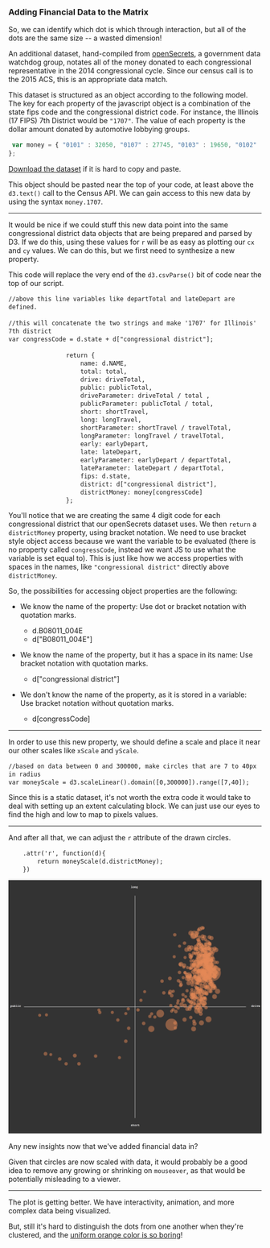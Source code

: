 ### Adding Financial Data to the Matrix

So, we can identify which dot is which through interaction, but all of the dots are the same size -- a wasted dimension!

An additional dataset, hand-compiled from [openSecrets](http://www.opensecrets.org), a government data watchdog group, notates all of the money donated to each congressional representative in the 2014 congressional cycle. Since our census call is to the 2015 ACS, this is an appropriate data match.

This dataset is structured as an object according to the following model. The key for each property of the javascript object is a combination of the state fips code and the congressional district code. For instance, the Illinois (17 FIPS) 7th District would be `"1707"`. The value of each property is the dollar amount donated by automotive lobbying groups.

```js
 var money = { "0101" : 32050, "0107" : 27745, "0103" : 19650, "0102" : 19000, "0106" : 18600, "0104" : 12901, "0105" : 6500, "0200" : 10250, "0402" : 127290, "0409" : 27010, "0407" : 8900, "0406" : 12100, "0405" : 8700, "0408" : 5400, "0404" : 5000, "0401" : 2193, "0403" : 5, "0502" : 27750, "0504" : 15777, "0501" : 10500, "0503" : 4400, "0603" : 72500, "0623" : 119300, "0645" : 60450, "0639" : 59900, "0649" : 57575, "0610" : 52695, "0622" : 35500, "0625" : 33150, "0629" : 32000, "0621" : 29495, "0646" : 25849, "0642" : 25600, "0630" : 25200, "0601" : 25000, "0615" : 24350, "0605" : 20000, "0618" : 18500, "0608" : 14750, "0614" : 13450, "0632" : 12500, "0602" : 11250, "0650" : 11000, "0647" : 1090, "0631" : 10750, "0636" : 10400, "0652" : 10010, "0616" : 10000, "0648" : 9900, "0612" : 9200, "0634" : 8500, "0626" : 8177, "0651" : 8000, "0638" : 7010, "0643" : 5000, "0624" : 2090, "0635" : 6500, "0613" : 6000, "0620" : 5500, "0633" : 5500, "0628" : 5000, "0644" : 2500, "0653" : 9870, "0606" : 5000, "0607" : 4136, "0611" : 3500, "0609" : 5200, "0619" : 1500, "0640" : 7820, "0641" : 3250, "0604" : 2675, "0601" : 2500, "0637" : 1500, "0627" : 1150, "0617" : 500, "0806" : 68895, "0802" : 40200, "0803" : 34575, "0804" : 29600, "0807" : 22000, "0805" : 14000, "0801" : 5500, "0901" : 14940, "0905" : 13350, "0902" : 5450, "0904" : 5000, "0903" : 4250, "1000" : 250, "1100" : 6000, "1198" : 2500, "1218" : 59452, "1226" : 43045, "1225" : 38965, "1216" : 36495, "1217" : 35000, "1207" : 33150, "1223" : 32175, "1212" : 31300, "1206" : 28035, "1227" : 13400, "1208" : 13245, "1221" : 11400, "1214" : 10100, "1222" : 9500, "1213" : 9500, "1220" : 8250, "1219" : 5750, "1215" : 4495, "1202" : 3600, "1224" : 3000, "1205" : 3000, "1204" : 3000, "1203" : 2800, "1201" : 2700, "1210" : 2500, "1211" : 1200, "1212" : 5000, "1209" : 1269, "1306" : 34000, "1312" : 23750, "1313" : 21100, "1301" : 20100, "1303" : 8100, "1304" : 10000, "1302" : 19500, "1311" : 18250, "1309" : 16800, "1308" : 14950, "1307" : 12500, "1305" : 11700, "1314" : 11200, "1310" : 9500, "6600" : 500, "1502" : 12594, "1501" : 11275, "1601" : 12000, "1602" : 11000, "1704" : 70300, "1715" : 68475, "1710" : 61395, "1706" : 53220, "1712" : 48250, "1713" : 43700, "1716" : 42550, "1717" : 31491, "1718" : 30000, "1702" : 22000, "1705" : 12600, "1701" : 12500, "1714" : 11000, "1703" : 10000, "1708" : 7795, "1711" : 7000, "1709" : 5500, "1707" : 5500, "1809" : 180900, "1802" : 51300, "1803" : 47626, "1805" : 47100, "1808" : 19000, "1804" : 18650, "1806" : 17500, "1807" : 7250, "1801" : 1500, "1902" : 25900, "1903" : 23000, "1901" : 19750, "1904" : 4000, "2003" : 40445, "2004" : 27700, "2002" : 24000, "2001" : 3800, "2106" : 47900, "2102" : 35700, "2105" : 12400, "2103" : 9500, "2104" : 6700, "2101" : 5500, "2201" : 71200, "2206" : 36750, "2204" : 33600, "2203" : 23700, "2202" : 22200, "2205" : 5000, "2302" : 71900, "2301" : 500, "2408" : 194325, "2405" : 41750, "2402" : 9750, "2401" : 8600, "2406" : 8000, "2404" : 7820, "2407" : 4250, "2403" : 20, "2502" : 1250, "2504" : 22750, "2509" : 8000, "2508" : 7250, "2501" : 6000, "2503" : 6000, "2505" : 4500, "2507" : 3800, "2506" : 3003, "2607" : 90795, "2606" : 72300, "2608" : 66050, "2614" : 65733, "2612" : 54300, "2610" : 40300, "2611" : 49050, "2604" : 33350, "2609" : 24000, "2603" : 20200, "2602" : 17700, "2613" : 15755, "2605" : 14980, "2601" : 14000, "2703" : 71500, "2706" : 22000, "2701" : 12660, "2708" : 11247, "2704" : 8000, "2705" : 4725, "2702" : 2000, "2707" : 1000, "2801" : 36500, "2802" : 21500, "2804" : 18200, "2803" : 13000, "2902" : 75300, "2907" : 46050, "2908" : 45850, "2906" : 43000, "2903" : 26700, "2904" : 14100, "2901" : 7500, "2905" : 2500, "3000" : 44495, "3103" : 25500, "3102" : 16650, "3101" : 5000, "3203" : 116101, "3204" : 40295, "3202" : 12700, "3201" : 2000, "3301" : 34250, "3302" : 14144, "3409" : 31011, "3402" : 29400, "3406" : 26499, "3404" : 15800, "3405" : 26350, "3407" : 24500, "3403" : 13550, "3401" : 12500, "3411" : 12300, "3412" : 8000, "3408" : 7500, "3410" : 6500, "3503" : 41500, "3502" : 21045, "3501" : 9000, "3624" : 38350, "3623" : 35505, "3621" : 27550, "3627" : 26630, "3614" : 19500, "3613" : 17000, "3615" : 14325, "3625" : 15100, "3626" : 14700, "3620" : 14500, "3604" : 14500, "3608" : 13000, "3611" : 12100, "3616" : 10200, "3606" : 10000, "3609" : 9500, "3602" : 6050, "3603" : 5750, "3601" : 4775, "3618" : 3007, "3619" : 2000, "3605" : 3000, "3610" : 2860, "3617" : 2500, "3622" : 2500, "3612" : 1000, "3607" : 250, "3708" : 69415, "3710" : 37600, "3709" : 34250, "3713" : 33037, "3707" : 26000, "3705" : 25800, "3701" : 22750, "3706" : 20080, "3702" : 16200, "3712" : 10000, "3703" : 6700, "3704" : 4000, "3711" : 2500, "3800" : 19750, "3912" : 62650, "3916" : 52350, "3902" : 44250, "3915" : 44150, "3906" : 42150, "3914" : 39600, "3901" : 39050, "3908" : 37050, "3913" : 33200, "3909" : 28999, "3905" : 25700, "3910" : 17400, "3907" : 17400, "3903" : 16300, "3911" : 13500, "3904" : 10500, "4002" : 52500, "4004" : 27400, "4001" : 18150, "4003" : 7000, "4005" : 5000, "4102" : 63850, "4105" : 26000, "4103" : 12500, "4104" : 10225, "4101" : 3500, "4203" : 71650, "4208" : 30000, "4209" : 57750, "4212" : 42450, "4215" : 32300, "4207" : 29400, "4210" : 28400, "4213" : 24500, "4206" : 23800, "4218" : 23800, "4204" : 18500, "4205" : 17750, "4214" : 17500, "4211" : 17266, "4217" : 14400, "4201" : 10000, "4216" : 7000, "4202" : 3000, "4401" : 6000, "4402" : 750, "4502" : 29000, "4506" : 26000, "4501" : 25300, "4507" : 15750, "4504" : 14050, "4505" : 13750, "4503" : 4100, "4600" : 27365, "4701" : 18500, "4707" : 71100, "4706" : 49250, "4703" : 29700, "4709" : 26000, "4704" : 18700, "4705" : 12250, "4702" : 10000, "4708" : 8400, "4825" : 147245, "4823" : 76395, "4822" : 64895, "4803" : 52500, "4805" : 50150, "4826" : 48000, "4808" : 47000, "4832" : 44100, "4817" : 43400, "4828" : 43345, "4810" : 42600, "4829" : 40500, "4821" : 39250, "4833" : 35800, "4806" : 35600, "4836" : 30300, "4831" : 30300, "4824" : 29150, "4807" : 28700, "4812" : 27850, "4827" : 24200, "4820" : 21000, "4802" : 20700, "4834" : 20600, "4813" : 17475, "4811" : 15050, "4816" : 14845, "4804" : 12500, "4830" : 11000, "4835" : 7000, "4814" : 6500, "4809" : 4000, "4801" : 3200, "4818" : 3000, "4815" : 2500, "4819" : 2000, "4904" : 31855, "4903" : 30550, "4902" : 16300, "4901" : 11500, "5000" : 8500, "7800" : 500, "5108" : 101157, "5110" : 64645, "5102" : 30600, "5106" : 30150, "5104" : 27100, "5111" : 26500, "5107" : 24550, "5109" : 14000, "5101" : 9800, "5103" : 4500, "5105" : 1000, "5305" : 36200, "5309" : 1750, "5308" : 25050, "5306" : 22750, "5303" : 16750, "5304" : 16700, "5301" : 13640, "5310" : 7620, "5310" : 8750, "5302" : 7500, "5307" : 2500, "5403" : 35250, "5402" : 27950, "5401" : 18000, "5501" : 291164, "5507" : 31200, "5503" : 30000, "5506" : 12500, "5508" : 7700, "5505" : 4500, "5504" : 3500, "5502" : 1000, "5600" : 103102, "7298" : 0
};

```

[Download the dataset](money.js) if it is hard to copy and paste.

This object should be pasted near the top of your code, at least above the `d3.text()` call to the Census API. We can gain access to this new data by using the syntax `money.1707`.

-----

It would be nice if we could stuff this new data point into the same congressional district data objects that are being prepared and parsed by D3. If we do this, using these values for `r` will be as easy as plotting our `cx` and `cy` values. We can do this, but we first need to synthesize a new property.

This code will replace the very end of the `d3.csvParse()` bit of code near the top of our script.

```
//above this line variables like departTotal and lateDepart are defined.

//this will concatenate the two strings and make '1707' for Illinois' 7th district
var congressCode = d.state + d["congressional district"];

				return {
					name: d.NAME,
					total: total,
					drive: driveTotal,
					public: publicTotal,
					driveParameter: driveTotal / total ,
					publicParameter: publicTotal / total,
					short: shortTravel,
					long: longTravel,
					shortParameter: shortTravel / travelTotal,
					longParameter: longTravel / travelTotal,
					early: earlyDepart,
					late: lateDepart,
					earlyParameter: earlyDepart / departTotal,
					lateParameter: lateDepart / departTotal,
					fips: d.state,
					district: d["congressional district"],
					districtMoney: money[congressCode]
				};
```

You'll notice that we are creating the same 4 digit code for each congressional district that our openSecrets dataset uses. We then `return` a `districtMoney` property, using bracket notation. We need to use bracket style object access because we want the variable to be evaluated (there is no property called `congressCode`, instead we want JS to use what the variable is set equal to). This is just like how we access properties with spaces in the names, like `"congressional district"` directly above `districtMoney`.

So, the possibilities for accessing object properties are the following:

- We know the name of the property: Use dot or bracket notation with quotation marks.
	- d.B08011_004E
	- d["B08011_004E"] 

- We know the name of the property, but it has a space in its name: Use bracket notation with quotation marks.
	- d["congressional district"]

- We don't know the name of the property, as it is stored in a variable: Use bracket notation without quotation marks.
	- d[congressCode]

-----

In order to use this new property, we should define a scale and place it near our other scales like `xScale` and `yScale`.

```
//based on data between 0 and 300000, make circles that are 7 to 40px in radius
var moneyScale = d3.scaleLinear().domain([0,300000]).range([7,40]);
```

Since this is a static dataset, it's not worth the extra code it would take to deal with setting up an extent calculating block. We can just use our eyes to find the high and low to map to pixels values.

-----

And after all that, we can adjust the `r` attribute of the drawn circles.

```
	.attr('r', function(d){
		return moneyScale(d.districtMoney); 
	})
```

![money plot](money.png)

Any new insights now that we've added financial data in?

Given that circles are now scaled with data, it would probably be a good idea to remove any growing or shrinking on `mouseover`, as that would be potentially misleading to a viewer.

-----

The plot is getting better. We have interactivity, animation, and more complex data being visualized. 

But, still it's hard to distinguish the dots from one another when they're clustered, and the [uniform orange color is so boring](color.md)! 






